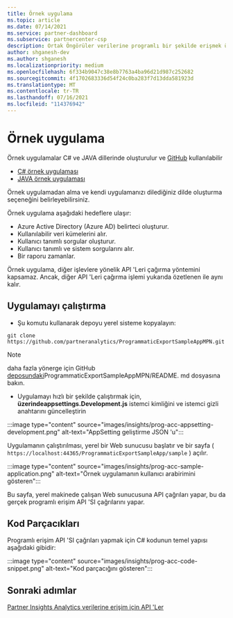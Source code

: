 ```yaml
---
title: Örnek uygulama
ms.topic: article
ms.date: 07/14/2021
ms.service: partner-dashboard
ms.subservice: partnercenter-csp
description: Ortak Öngörüler verilerine programlı bir şekilde erişmek üzere kendi uygulamanızı derlemek için örnek uygulamayı kullanın.
author: shganesh-dev
ms.author: shganesh
ms.localizationpriority: medium
ms.openlocfilehash: 6f334b9047c38e8b7763a4ba96d21d987c252682
ms.sourcegitcommit: 4f1702683336d54f24c0ba283f7d13dda581923d
ms.translationtype: MT
ms.contentlocale: tr-TR
ms.lasthandoff: 07/16/2021
ms.locfileid: "114376942"
---
```

# <a name="sample-application"></a>Örnek uygulama

Örnek uygulamalar C# ve JAVA dillerinde oluşturulur ve [GitHub](https://github.com/partneranalytics) kullanılabilir

- [C# örnek uygulaması](https://github.com/partneranalytics/ProgrammaticExportSampleAppMPN)
- [JAVA örnek uygulaması](https://github.com/partneranalytics/ProgrammaticExportSampleAppMPN_Java)

Örnek uygulamadan alma ve kendi uygulamanızı dilediğiniz dilde oluşturma seçeneğini belirleyebilirsiniz.

Örnek uygulama aşağıdaki hedeflere ulaşır:

- Azure Active Directory (Azure AD) belirteci oluşturur.
- Kullanılabilir veri kümelerini alır.
- Kullanıcı tanımlı sorgular oluşturur.
- Kullanıcı tanımlı ve sistem sorgularını alır.
- Bir raporu zamanlar.

Örnek uygulama, diğer işlevlere yönelik API 'Leri çağırma yöntemini kapsamaz. Ancak, diğer API 'Leri çağırma işlemi yukarıda özetlenen ile aynı kalır.

## <a name="how-to-run-the-application"></a>Uygulamayı çalıştırma

- Şu komutu kullanarak depoyu yerel sisteme kopyalayın:

```cli
git clone https://github.com/partneranalytics/ProgrammaticExportSampleAppMPN.git
```

> [!Note]
> daha fazla yönerge için GitHub [deposundaki](https://github.com/partneranalytics/ProgrammaticExportSampleAppMPN_Java)ProgrammaticExportSampleAppMPN/README. md dosyasına bakın.

- Uygulamayı hızlı bir şekilde çalıştırmak için, **üzerindeappsettings.Development.js** istemci kimliğini ve istemci gizli anahtarını güncelleştirin

:::image type="content" source="images/insights/prog-acc-appsetting-development.png" alt-text="AppSetting geliştirme JSON 'u":::

Uygulamanın çalıştırılması, yerel bir Web sunucusu başlatır ve bir sayfa ( `https://localhost:44365/ProgrammaticExportSampleApp/sample` ) açılır.
  
:::image type="content" source="images/insights/prog-acc-sample-application.png" alt-text="Örnek uygulamanın kullanıcı arabirimini gösteren":::

Bu sayfa, yerel makinede çalışan Web sunucusuna API çağrıları yapar, bu da gerçek programlı erişim API 'SI çağrılarını yapar.

## <a name="code-snippets"></a>Kod Parçacıkları

Programlı erişim API 'SI çağrıları yapmak için C# kodunun temel yapısı aşağıdaki gibidir:
 
:::image type="content" source="images/insights/prog-acc-code-snippet.png" alt-text="Kod parçacığını gösteren":::

## <a name="next-steps"></a>Sonraki adımlar

[Partner Insights Analytics verilerine erişim için API 'Ler](insights-programmatic-analytics-available-api.md)
